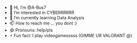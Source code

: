 - 👋 Hi, I’m @A-Bus7
- 👀 I’m interested in CYBERRRRRR
- 🌱 I’m currently learning Data Analysis
- 📫 How to reach me ... you dont :)
- 😄 Pronouns: help/pls
- ⚡ Fun fact: I play videogamesssss (GIMME UR VALORANT @)

<!---
A-Bus7/A-Bus7 is a ✨ special ✨ repository because its `README.md` (this file) appears on your GitHub profile.
You can click the Preview link to take a look at your changes.
--->
